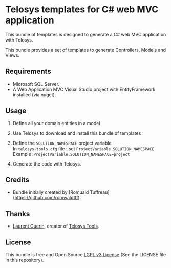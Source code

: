 # Telosys templates for C# web MVC application

This bundle of templates is designed to generate a C# web MVC application with Telosys.

This bundle provides a set of templates to generate Controllers, Models and Views.

## Requirements

- Microsoft SQL Server.
- A Web Application MVC Visual Studio project with EntityFramework installed (via nuget).

## Usage

1. Define all your domain entities in a model

2. Use Telosys to download and install this bundle of templates

3. Define the `SOLUTION_NAMESPACE` project variable  
In `telosys-tools.cfg` file : set `ProjectVariable.SOLUTION_NAMESPACE`  
Example :`ProjectVariable.SOLUTION_NAMESPACE=project`

4. Generate the code with Telosys.  


## Credits

- Bundle initially created by [Romuald Tuffreau] (https://github.com/romwaldtff).

## Thanks

- [Laurent Guerin](https://github.com/l-gu), creator of [Telosys Tools](http://www.telosys.org/).

## License

This bundle is free and Open Source
[LGPL v3 License](https://www.gnu.org/licenses/lgpl-3.0.en.html) (See the LICENSE file in this repository).

